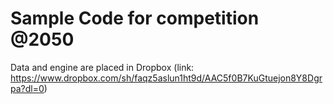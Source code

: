 # Sample Code for competition @2050
Data and engine are placed in Dropbox (link: https://www.dropbox.com/sh/faqz5aslun1ht9d/AAC5f0B7KuGtuejon8Y8Dgrpa?dl=0)
